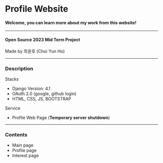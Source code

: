 # Profile Website
#### Welcome, you can learn more about my work from this website!

---

#### Open Source 2023 Mid Term Project  
Made by 최윤호 (Choi Yun Ho) 

---

### Description

Stacks

- Django Version: 4.1
- OAuth 2.0 (google, github login)
- HTML, CSS, JS, BOOTSTRAP

Service

- Profile Web Page (**Temporary server shutdown**)

---

### Contents  

- Main page  
- Profile page  
- Interest page  
  
  
